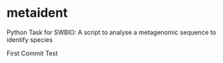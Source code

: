 # metaident
Python Task for SWBIO: A script to analyse a metagenomic sequence to identify species

First Commit Test